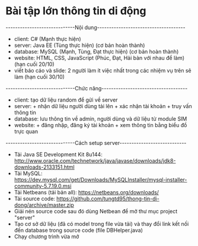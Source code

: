 # Bài tập lớn thông tin di động

-----------------------------Nội dung-------------------------------------
- client: C# (Mạnh thực hiện)
- server: Java EE (Tùng thực hiện) (cơ bản hoàn thành)
- database: MySQL (Mạnh, Tùng, Đạt thực hiện) (cơ bản hoàn thành)
- website: HTML, CSS, JavaScript (Phúc, Đạt, Hải bàn với nhau để làm) (hạn cuối 20/10)
- viết báo cáo và slide: 2 người làm ít việc nhất trong các nhiệm vụ trên sẽ làm (hạn cuối 30/10)

-----------------------------Chức năng------------------------------------
- client: tạo dữ liệu random để gửi về server
- server: + nhận dữ liệu người dùng tải lên
          + xác nhận tài khoản
          + truy vấn thông tin
- database: lưu thông tin về admin, người dùng và dữ liệu từ module SIM
- website: + đăng nhập, đăng ký tài khoản
           + xem thông tin bằng biểu đồ trực quan

-----------------------------Cách setup server----------------------------
- Tải Java SE Development Kit 8u144: http://www.oracle.com/technetwork/java/javase/downloads/jdk8-downloads-2133151.html
- Tải MySQL: https://dev.mysql.com/get/Downloads/MySQLInstaller/mysql-installer-community-5.7.19.0.msi
- Tải Netbeans (tải bản all): https://netbeans.org/downloads/
- Tải source code: https://github.com/tungtd95/thong-tin-di-dong/archive/master.zip
- Giải nén source code sau đó dùng Netbean để mở thư mục project "server"
- Tạo cơ sở dữ liệu (đã có model trong file vừa tải) và thay đổi link kết nối đến database trong source code (file DBHelper.java)
- Chạy chương trình vừa mở
